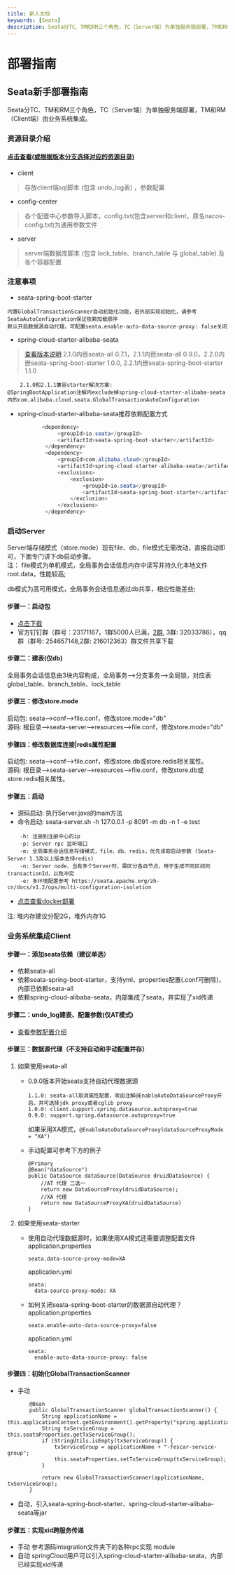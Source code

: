 ```yaml
---
title: 新人文档
keywords: [Seata]
description: Seata分TC、TM和RM三个角色，TC（Server端）为单独服务端部署，TM和RM（Client端）由业务系统集成。
---
```


# 部署指南
## Seata新手部署指南
Seata分TC、TM和RM三个角色，TC（Server端）为单独服务端部署，TM和RM（Client端）由业务系统集成。

### 资源目录介绍
#### <a href="https://github.com/apache/incubator-seata/tree/master/script" target="_blank">点击查看(或根据版本分支选择对应的资源目录)</a>
- client
> 存放client端sql脚本 (包含 undo_log表) ，参数配置
- config-center
> 各个配置中心参数导入脚本，config.txt(包含server和client，原名nacos-config.txt)为通用参数文件
- server
> server端数据库脚本 (包含 lock_table、branch_table 与 global_table) 及各个容器配置


### 注意事项
- seata-spring-boot-starter
```
内置GlobalTransactionScanner自动初始化功能，若外部实现初始化，请参考SeataAutoConfiguration保证依赖加载顺序
默认开启数据源自动代理，可配置seata.enable-auto-data-source-proxy: false关闭
```
- spring-cloud-starter-alibaba-seata
> <a href="https://github.com/alibaba/spring-cloud-alibaba/wiki/%E7%89%88%E6%9C%AC%E8%AF%B4%E6%98%8E" target="_blank">查看版本说明</a>
> 2.1.0内嵌seata-all 0.7.1，2.1.1内嵌seata-all 0.9.0，2.2.0内嵌seata-spring-boot-starter 1.0.0, 2.2.1内嵌seata-spring-boot-starter 1.1.0
```
    2.1.0和2.1.1兼容starter解决方案:
@SpringBootApplication注解内exclude掉spring-cloud-starter-alibaba-seata内的com.alibaba.cloud.seata.GlobalTransactionAutoConfiguration
```

- spring-cloud-starter-alibaba-seata推荐依赖配置方式

```java
           <dependency>
                <groupId>io.seata</groupId>
                <artifactId>seata-spring-boot-starter</artifactId>
            </dependency>
            <dependency>
                <groupId>com.alibaba.cloud</groupId>
                <artifactId>spring-cloud-starter-alibaba-seata</artifactId>
                <exclusions>
                    <exclusion>
                        <groupId>io.seata</groupId>
                        <artifactId>seata-spring-boot-starter</artifactId>
                    </exclusion>
                </exclusions>
            </dependency>
```



### 启动Server

Server端存储模式（store.mode）现有file、db，file模式无需改动，直接启动即可，下面专门讲下db启动步骤。  
注： file模式为单机模式，全局事务会话信息内存中读写并持久化本地文件root.data，性能较高;  

db模式为高可用模式，全局事务会话信息通过db共享，相应性能差些;

#### 步骤一：启动包
- <a href="https://github.com/apache/incubator-seata/releases" target="_blank">点击下载</a>
- 官方钉钉群（群号：23171167，1群5000人已满，<a href="/community" target="_blank">2群</a>, 3群: 32033786），qq群（群号: 254657148,2群: 216012363）群文件共享下载

#### 步骤二：建表(仅db)
全局事务会话信息由3块内容构成，全局事务-->分支事务-->全局锁，对应表global_table、branch_table、lock_table

#### 步骤三：修改store.mode

启动包: seata-->conf-->file.conf，修改store.mode="db"  
源码:   根目录-->seata-server-->resources-->file.conf，修改store.mode="db"

#### 步骤四：修改数据库连接|redis属性配置

启动包: seata-->conf-->file.conf，修改store.db或store.redis相关属性。  
源码:   根目录-->seata-server-->resources-->file.conf，修改store.db或store.redis相关属性。

#### 步骤五：启动

- 源码启动: 执行Server.java的main方法  
- 命令启动: seata-server.sh -h 127.0.0.1 -p 8091 -m db -n 1 -e test
```
    -h: 注册到注册中心的ip
    -p: Server rpc 监听端口
    -m: 全局事务会话信息存储模式，file、db、redis，优先读取启动参数 (Seata-Server 1.3及以上版本支持redis)
    -n: Server node，当有多个Server时，需区分各自节点，用于生成不同区间的transactionId，以免冲突
    -e: 多环境配置参考 https://seata.apache.org/zh-cn/docs/v1.2/ops/multi-configuration-isolation
```
- <a href="/docs/ops/deploy-by-docker/" target="_blank">点击查看docker部署</a>

注: 堆内存建议分配2G，堆外内存1G

### 业务系统集成Client
#### 步骤一：添加seata依赖（建议单选）
- 依赖seata-all
- 依赖seata-spring-boot-starter，支持yml、properties配置(.conf可删除)，内部已依赖seata-all
- 依赖spring-cloud-alibaba-seata，内部集成了seata，并实现了xid传递

#### 步骤二：undo_log建表、配置参数(仅AT模式)
- <a href="/docs/user/configurations/" target="_blank">查看参数配置介绍</a>

#### 步骤三：数据源代理（不支持自动和手动配置并存）

1. 如果使用seata-all
    - 0.9.0版本开始seata支持自动代理数据源
        ```
        1.1.0: seata-all取消属性配置，改由注解@EnableAutoDataSourceProxy开启，并可选择jdk proxy或者cglib proxy
        1.0.0: client.support.spring.datasource.autoproxy=true
        0.9.0: support.spring.datasource.autoproxy=true
        ```
        如果采用XA模式，`@EnableAutoDataSourceProxy(dataSourceProxyMode = "XA")`
    
    - 手动配置可参考下方的例子
        ```
        @Primary
        @Bean("dataSource")
        public DataSource dataSource(DataSource druidDataSource) {
            //AT 代理 二选一
            return new DataSourceProxy(druidDataSource);
            //XA 代理
            return new DataSourceProxyXA(druidDataSource)
        }
        ```

2. 如果使用seata-starter
    - 使用自动代理数据源时，如果使用XA模式还需要调整配置文件  
        application.properties
        ```
        seata.data-source-proxy-mode=XA  
        ```
        application.yml
        ```
        seata:
          data-source-proxy-mode: XA
        ```
    
    - 如何关闭seata-spring-boot-starter的数据源自动代理？   
        application.properties
        ```
        seata.enable-auto-data-source-proxy=false  
        ```
        application.yml
        ```
        seata:
          enable-auto-data-source-proxy: false
        ```

#### 步骤四：初始化GlobalTransactionScanner  
- 手动
```  @Bean
       @Bean
       public GlobalTransactionScanner globalTransactionScanner() {
           String applicationName = this.applicationContext.getEnvironment().getProperty("spring.application.name");
           String txServiceGroup = this.seataProperties.getTxServiceGroup();
           if (StringUtils.isEmpty(txServiceGroup)) {
               txServiceGroup = applicationName + "-fescar-service-group";
               this.seataProperties.setTxServiceGroup(txServiceGroup);
           }
   
           return new GlobalTransactionScanner(applicationName, txServiceGroup);
       }
```
- 自动，引入seata-spring-boot-starter、spring-cloud-starter-alibaba-seata等jar

#### 步骤五：实现xid跨服务传递
- 手动
参考源码integration文件夹下的各种rpc实现 module
- 自动
springCloud用户可以引入spring-cloud-starter-alibaba-seata，内部已经实现xid传递


